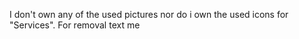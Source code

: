 I don't own any of the used pictures nor do i own the used icons for "Services". For removal text me
